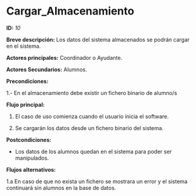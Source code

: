 # Cargar_Almacenamiento

**ID:** *10*

**Breve descripción:** Los datos del sistema almacenados se podrán cargar en el sistema.

**Actores principales:** Coordinador o Ayudante.

**Actores Secundarios:** Alumnos.

**Precondiciones:**

1.- En el almacenamiento debe existir un fichero binario de alumno/s

**Flujo principal:**

1. El caso de uso comienza cuando el usuario inicia el software.

2. Se cargarán los datos desde un fichero binario del sistema.

**Postcondiciones:**

* Los datos de los alumnos quedan en el sistema para poder ser manipulados.

**Flujos alternativos:**

1.a En caso de que no exista un fichero se mostrara un error y el sistema continuará sin alumnos en la base de datos.